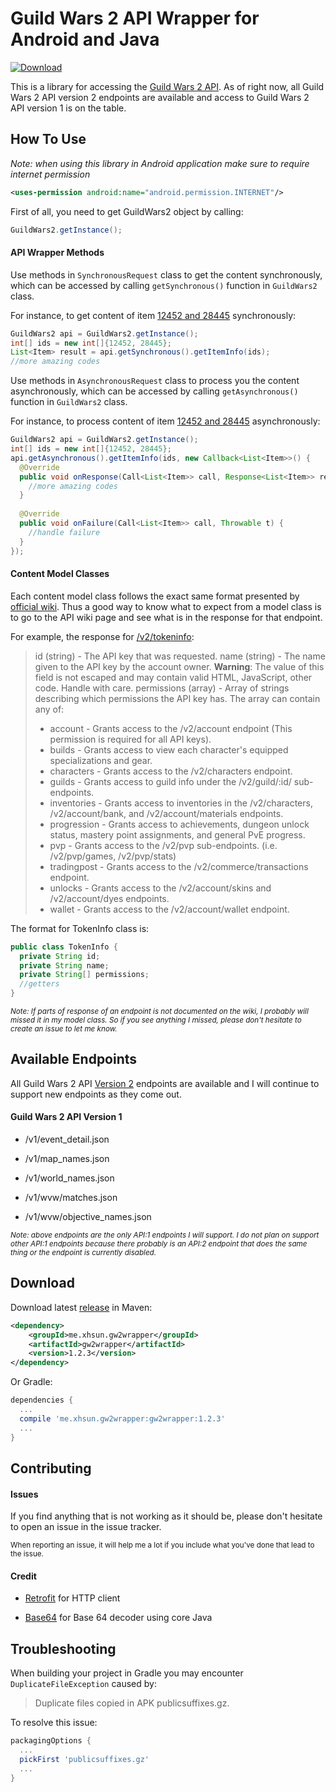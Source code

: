 # Guild Wars 2 API Wrapper for Android and Java
[ ![Download](https://api.bintray.com/packages/xhsun/maven/gw2wrapper/images/download.svg) ](https://bintray.com/xhsun/maven/gw2wrapper/_latestVersion)

This is a library for accessing the [Guild Wars 2 API](https://wiki.guildwars2.com/wiki/API:Main). As of right now, all Guild Wars 2 API version 2 endpoints are available and access to Guild Wars 2 API version 1 is on the table.

## How To Use

*Note: when using this library in Android application make sure to require internet permission* 

```xml
<uses-permission android:name="android.permission.INTERNET"/>
```

First of all, you need to get GuildWars2 object by calling:

```java
GuildWars2.getInstance();
```

#### API Wrapper Methods

Use methods in ```SynchronousRequest``` class to get the content synchronously, which can be accessed by calling ```getSynchronous()``` function in ```GuildWars2``` class.

For instance, to get content of item [12452 and 28445](https://api.guildwars2.com/v2/items?ids=12452,28445) synchronously:

```java
GuildWars2 api = GuildWars2.getInstance();
int[] ids = new int[]{12452, 28445};
List<Item> result = api.getSynchronous().getItemInfo(ids);
//more amazing codes
```

Use methods in ```AsynchronousRequest``` class to process you the content asynchronously, which can be accessed by calling ```getAsynchronous()``` function in ```GuildWars2``` class.

For instance, to process content of item [12452 and 28445](https://api.guildwars2.com/v2/items?ids=12452,28445) asynchronously:

```java
GuildWars2 api = GuildWars2.getInstance();
int[] ids = new int[]{12452, 28445};
api.getAsynchronous().getItemInfo(ids, new Callback<List<Item>>() {
  @Override
  public void onResponse(Call<List<Item>> call, Response<List<Item>> response) {
    //more amazing codes
  }
	
  @Override
  public void onFailure(Call<List<Item>> call, Throwable t) {
    //handle failure
  }
});
```

#### Content Model Classes

Each content model class follows the exact same format presented by [official wiki](https://wiki.guildwars2.com/wiki/API:2). Thus a good way to know what to expect from a model class is to go to the API wiki page and see what is in the 
response for that endpoint.

For example, the response for [/v2/tokeninfo](https://wiki.guildwars2.com/wiki/API:2/tokeninfo):

> id (string) - The API key that was requested.
> name (string) - The name given to the API key by the account owner. <strong>Warning</strong>: The value of this field is not escaped and may contain valid HTML, JavaScript, other code. Handle with care.
> permissions (array) - Array of strings describing which permissions the API key has. The array can contain any of:
> + account - Grants access to the /v2/account endpoint (This permission is required for all API keys).
> + builds - Grants access to view each character's equipped specializations and gear.
> + characters - Grants access to the /v2/characters endpoint.
> + guilds - Grants access to guild info under the /v2/guild/:id/ sub-endpoints.
> + inventories - Grants access to inventories in the /v2/characters, /v2/account/bank, and /v2/account/materials endpoints.
> + progression - Grants access to achievements, dungeon unlock status, mastery point assignments, and general PvE progress.
> + pvp - Grants access to the /v2/pvp sub-endpoints. (i.e. /v2/pvp/games, /v2/pvp/stats)
> + tradingpost - Grants access to the /v2/commerce/transactions endpoint.
> + unlocks - Grants access to the /v2/account/skins and /v2/account/dyes endpoints.
> + wallet - Grants access to the /v2/account/wallet endpoint.


The format for TokenInfo class is:

```java
public class TokenInfo {
  private String id;
  private String name;
  private String[] permissions;
  //getters
}
```

<sub>*Note: If parts of response of an endpoint is not documented on the wiki, I probably will missed it in my model class. 
So if you see anything I missed, please don't hesitate to create an issue to let me know.*</sub>

## Available Endpoints

All Guild Wars 2 API [Version 2](https://wiki.guildwars2.com/wiki/API:2) endpoints are available and I will continue to support
new endpoints as they come out.

#### Guild Wars 2 API Version 1

+ /v1/event_detail.json

+ /v1/map_names.json

+ /v1/world_names.json

+ /v1/wvw/matches.json

+ /v1/wvw/objective_names.json

<sub>*Note: above endpoints are the only API:1 endpoints I will support. I do not plan on support other
API:1 endpoints because there probably is an API:2 endpoint that does the same thing or the endpoint is
currently disabled.*</sub>

## Download

Download latest [release](https://github.com/xhsun/gw2wrapper/releases) in Maven:

```xml
<dependency>
    <groupId>me.xhsun.gw2wrapper</groupId>
    <artifactId>gw2wrapper</artifactId>
    <version>1.2.3</version>
</dependency>
```

Or Gradle:

```groovy
dependencies {
  ...
  compile 'me.xhsun.gw2wrapper:gw2wrapper:1.2.3'
  ...
}
```

## Contributing

#### Issues

If you find anything that is not working as it should be, please don't hesitate to open an issue in the issue tracker.

<sub>When reporting an issue, it will help me a lot if you include what you've done that lead to the issue.</sub>

#### Credit
 
 + [Retrofit](https://github.com/square/retrofit) for HTTP client
 
 + [Base64](https://github.com/karlroberts/base64) for Base 64 decoder using core Java
 
 ## Troubleshooting
 
 When building your project in Gradle you may encounter `DuplicateFileException` caused by:
 > Duplicate files copied in APK publicsuffixes.gz.
 
 To resolve this issue:
 ```groovy
 packagingOptions {
   ...
   pickFirst 'publicsuffixes.gz'
   ...
 }
 ```
